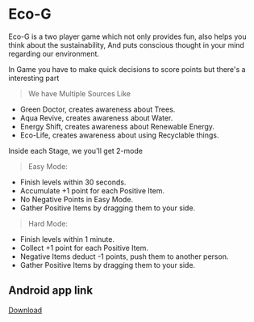 # Eco-G

Eco-G is a two player game which not only provides fun, also helps you think about the sustainability,
And puts conscious thought in your mind regarding our environment.

In Game you have to make quick decisions to score points but there's a interesting part

> We have Multiple Sources Like
* Green Doctor, creates awareness about Trees.
* Aqua Revive, creates awareness about Water.
* Energy Shift, creates awareness about Renewable Energy.
* Eco-Life, creates awareness about using Recyclable things.

Inside each Stage, we you'll get 2-mode
> Easy Mode:
* Finish levels within 30 seconds.
* Accumulate +1 point for each Positive Item.
* No Negative Points in Easy Mode.
* Gather Positive Items by dragging them to your side.

> Hard Mode:
* Finish levels within 1 minute.
* Collect +1 point for each Positive Item.
* Negative Items deduct -1 points, push them to another person.
* Gather Positive Items by dragging them to your side.


## Android app link
[Download](https://drive.google.com/file/d/1rw7O9RvmykvFO6-P5fU28brHTr-RbRQn/view?usp=sharing)
